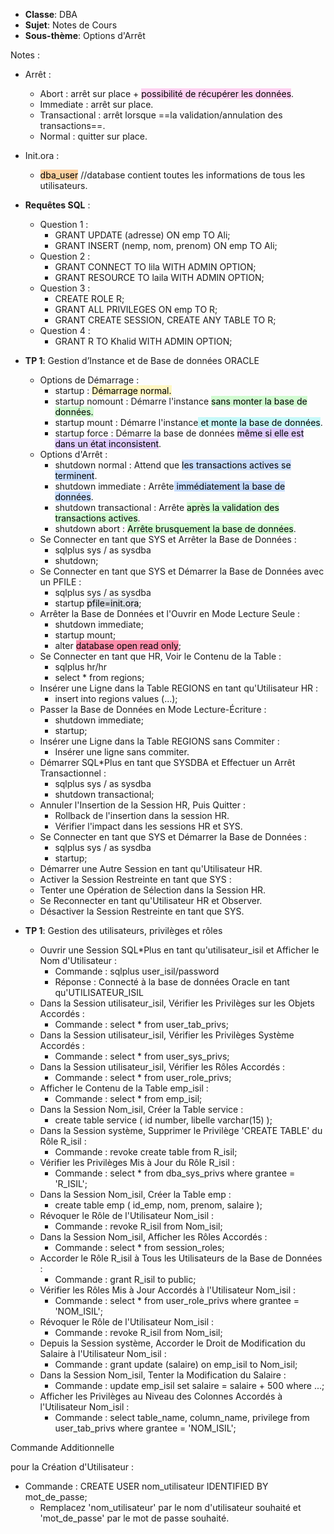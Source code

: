- **Classe**: DBA
- **Sujet**: Notes de Cours
- **Sous-thème**: Options d'Arrêt

Notes :
  - Arrêt :
    - Abort : arrêt sur place + <mark style="background: #FFB8EBA6;">possibilité de récupérer les données</mark>.
    - Immediate : arrêt sur place.
    - Transactional : arrêt lorsque ==la validation/annulation des transactions==.
    - Normal : quitter sur place.
  - Init.ora :
    - <mark style="background: #FFB86CA6;">dba_user</mark> //database contient toutes les informations de tous les utilisateurs.

- **Requêtes SQL** :
  - Question 1 :
    - GRANT UPDATE (adresse) ON emp TO Ali;
    - GRANT INSERT (nemp, nom, prenom) ON emp TO Ali;
  - Question 2 :
    - GRANT CONNECT TO lila WITH ADMIN OPTION;
    - GRANT RESOURCE TO laila WITH ADMIN OPTION;
  - Question 3 :
    - CREATE ROLE R;
    - GRANT ALL PRIVILEGES ON emp TO R;
    - GRANT CREATE SESSION, CREATE ANY TABLE TO R;
  - Question 4 :
    - GRANT R TO Khalid WITH ADMIN OPTION;

- **TP 1**: Gestion d’Instance et de Base de données ORACLE
  - Options de Démarrage :
    - startup : <mark style="background: #FFF3A3A6;">Démarrage normal.</mark>
    - startup nomount : Démarre l'instance <mark style="background: #BBFABBA6;">sans monter la base de données.</mark>
    - startup mount : Démarre l'instance<mark style="background: #ABF7F7A6;"> et monte la base de données</mark>.
    - startup force : Démarre la base de données <mark style="background: #D2B3FFA6;">même si elle est dans un état inconsistent</mark>.
  - Options d'Arrêt :
    - shutdown normal : Attend que <mark style="background: #ADCCFFA6;">les transactions actives se terminent</mark>.
    - shutdown immediate : Arrête<mark style="background: #ADCCFFA6;"> immédiatement la base de données</mark>.
    - shutdown transactional : Arrête <mark style="background: #BBFABBA6;">après la validation des transactions actives</mark>.
    - shutdown abort : <mark style="background: #BBFABBA6;">Arrête brusquement la base de données</mark>.
  - Se Connecter en tant que SYS et Arrêter la Base de Données :
    - sqlplus sys / as sysdba
    - shutdown;
  - Se Connecter en tant que SYS et Démarrer la Base de Données avec un PFILE :
    - sqlplus sys / as sysdba
    - startup <mark style="background: #CACFD9A6;">pfile=init.ora</mark>;
  - Arrêter la Base de Données et l'Ouvrir en Mode Lecture Seule :
    - shutdown immediate;
    - startup mount;
    - alter <mark style="background: #FF5582A6;">database open read only</mark>;
  - Se Connecter en tant que HR, Voir le Contenu de la Table :
    - sqlplus hr/hr
    - select * from regions;
  - Insérer une Ligne dans la Table REGIONS en tant qu'Utilisateur HR :
    - insert into regions values (...);
  - Passer la Base de Données en Mode Lecture-Écriture :
    - shutdown immediate;
    - startup;
  - Insérer une Ligne dans la Table REGIONS sans Commiter :
    - Insérer une ligne sans commiter.
  - Démarrer SQL*Plus en tant que SYSDBA et Effectuer un Arrêt Transactionnel :
    - sqlplus sys / as sysdba
    - shutdown transactional;
  - Annuler l'Insertion de la Session HR, Puis Quitter :
    - Rollback de l'insertion dans la session HR.
    - Vérifier l'impact dans les sessions HR et SYS.
  - Se Connecter en tant que SYS et Démarrer la Base de Données :
    - sqlplus sys / as sysdba
    - startup;
  - Démarrer une Autre Session en tant qu'Utilisateur HR.
  - Activer la Session Restreinte en tant que SYS :
  - Tenter une Opération de Sélection dans la Session HR.
  - Se Reconnecter en tant qu'Utilisateur HR et Observer.
  - Désactiver la Session Restreinte en tant que SYS.

- **TP 1**: Gestion des utilisateurs, privilèges et rôles
  - Ouvrir une Session SQL*Plus en tant qu'utilisateur_isil et Afficher le Nom d'Utilisateur :
    - Commande : sqlplus user_isil/password
    - Réponse : Connecté à la base de données Oracle en tant qu'UTILISATEUR_ISIL
  - Dans la Session utilisateur_isil, Vérifier les Privilèges sur les Objets Accordés :
    - Commande : select * from user_tab_privs;
  - Dans la Session utilisateur_isil, Vérifier les Privilèges Système Accordés :
    - Commande : select * from user_sys_privs;
  - Dans la Session utilisateur_isil, Vérifier les Rôles Accordés :
    - Commande : select * from user_role_privs;
  - Afficher le Contenu de la Table emp_isil :
    - Commande : select * from emp_isil;
  - Dans la Session Nom_isil, Créer la Table service :
    - create table service ( id number, libelle varchar(15) );
  - Dans la Session système, Supprimer le Privilège 'CREATE TABLE' du Rôle R_isil :
    - Commande : revoke create table from R_isil;
  - Vérifier les Privilèges Mis à Jour du Rôle R_isil :
    - Commande : select * from dba_sys_privs where grantee = 'R_ISIL';
  - Dans la Session Nom_isil, Créer la Table emp :
    - create table emp ( id_emp, nom, prenom, salaire );
  - Révoquer le Rôle de l'Utilisateur Nom_isil :
    - Commande : revoke R_isil from Nom_isil;
  - Dans la Session Nom_isil, Afficher les Rôles Accordés :
    - Commande : select * from session_roles;
  - Accorder le Rôle R_isil à Tous les Utilisateurs de la Base de Données :
    - Commande : grant R_isil to public;
  - Vérifier les Rôles Mis à Jour Accordés à l'Utilisateur Nom_isil :
    - Commande : select * from user_role_privs where grantee = 'NOM_ISIL';
  - Révoquer le Rôle de l'Utilisateur Nom_isil :
    - Commande : revoke R_isil from Nom_isil;
  - Depuis la Session système, Accorder le Droit de Modification du Salaire à l'Utilisateur Nom_isil :
    - Commande : grant update (salaire) on emp_isil to Nom_isil;
  - Dans la Session Nom_isil, Tenter la Modification du Salaire :
    - Commande : update emp_isil set salaire = salaire + 500 where ...;
  - Afficher les Privilèges au Niveau des Colonnes Accordés à l'Utilisateur Nom_isil :
    - Commande : select table_name, column_name, privilege from user_tab_privs where grantee = 'NOM_ISIL';

Commande Additionnelle

 pour la Création d'Utilisateur :
  - Commande : CREATE USER nom_utilisateur IDENTIFIED BY mot_de_passe;
    - Remplacez 'nom_utilisateur' par le nom d'utilisateur souhaité et 'mot_de_passe' par le mot de passe souhaité.
